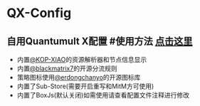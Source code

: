 # QX-Config
自用Quantumult X配置
#使用方法
[点击这里](https://raw.githubusercontent.com/fanmingming/QX-Config/main/QuantumultX.conf)
---
- 内置[@KOP-XIAO](https://github.com/KOP-XIAO)的资源解析器和节点信息显示
- 内置[@blackmatrix7](https://github.com/blackmatrix7)的开源分流规则
- 策略图标使用[@erdongchanyo](https://github.com/erdongchanyo)的开源图标库
- 内置了Sub-Store(需要开启重写和MitM方可使用)
- 内置了BoxJs(默认关闭)如需使用请查看配置文件注释进行修改

